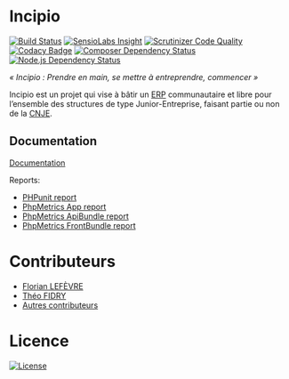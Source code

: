 # Incipio

[![Build Status](https://img.shields.io/travis/CDJE/Incipio.svg?branch=master&style=flat-square)](https://travis-ci.org/in6pio/Incipio?branch=master)
[![SensioLabs Insight](https://img.shields.io/sensiolabs/i/4720058c-4915-465c-8039-0bfd5fe5bf63.svg?style=flat-square)](https://insight.sensiolabs.com/projects/4720058c-4915-465c-8039-0bfd5fe5bf63)
[![Scrutinizer Code Quality](https://img.shields.io/scrutinizer/g/in6pio/Incipio/master.svg?style=flat-square)](https://scrutinizer-ci.com/g/in6pio/Incipio/?branch=master)
[![Codacy Badge](https://img.shields.io/codacy/f7fcdb21eaef491bac3485e52e10894b.svg?style=flat-square)](https://www.codacy.com/app/theofidry/Incipio)
[![Composer Dependency Status](https://www.versioneye.com/user/projects/558a9292306662001d0003a4/badge.svg?style=flat)](https://www.versioneye.com/user/projects/558a9292306662001d0003a4)
[![Node.js Dependency Status](https://www.versioneye.com/user/projects/558a9292306662001a00050c/badge.svg?style=flat)](https://www.versioneye.com/user/projects/558a9292306662001a00050c)

*« Incipio : Prendre en main, se mettre à entreprendre, commencer »*

Incipio est un projet qui vise à bâtir un [ERP](http://fr.wikipedia.org/wiki/Progiciel_de_gestion_int%C3%A9gr%C3%A9) communautaire et libre pour l’ensemble des structures de type Junior-Entreprise, faisant partie ou non de la [CNJE](http://www.junior-entreprises.com/).

## Documentation

[Documentation](https://github.com/in6pio/Incipio/wiki)

Reports:

* [PHPunit report](http://in6pio.github.io/Incipio/reports/phpunit/dashboard)
* [PhpMetrics App report](http://in6pio.github.io/Incipio/reports/phpmetrics/app)
* [PhpMetrics ApiBundle report](http://in6pio.github.io/Incipio/reports/phpmetrics/api)
* [PhpMetrics FrontBundle report](http://in6pio.github.io/Incipio/reports/phpmetrics/front)

# Contributeurs

* [Florian LEFÈVRE](https://github.com/flef)
* [Théo FIDRY](https://github.com/theofidry)
* [Autres contributeurs](https://github.com/in6pio/Incipio/graphs/contributors)

# Licence

[![License](https://img.shields.io/badge/Licence-GNU%20AGPL-red.svg?style=flat-square)](LICENSE)
